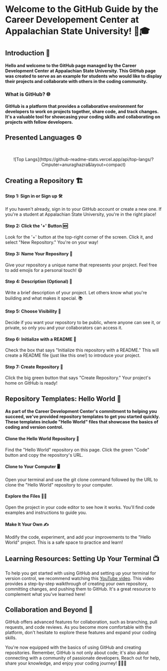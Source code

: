 # Welcome to the GitHub Guide by the Career Developement Center at Appalachian State University! 🚀🎓

## Introduction 👋
#### Hello and welcome to the GitHub page managed by the Career Development Center at Appalachian State University. This GitHub page was created to serve as an example for students who would like to display their projects and collaborate with others in the coding community.

### What is GitHub? 🌐
#### GitHub is a platform that provides a collaborative environment for developers to work on projects together, share code, and track changes. It's a valuable tool for showcasing your coding skills and collaborating on projects with fellow developers.

## Presented Languages ⚙️
<br>
  <p align = "center">
    ![Top Langs](https://github-readme-stats.vercel.app/api/top-langs/?Cmputer=anuraghazra&layout=compact)

## Creating a Repository 🏗
#### Step 1: Sign in or Sign up 🛠️
If you haven't already, sign in to your GitHub account or create a new one. If you're a student at Appalachian State University, you're in the right place!
#### Step 2: Click the '+' Button 🆕
Look for the '+' button at the top-right corner of the screen. Click it, and select "New Repository." You're on your way!
#### Step 3: Name Your Repository 📛
Give your repository a unique name that represents your project. Feel free to add emojis for a personal touch! 😄
#### Step 4: Description (Optional) 📝
Write a brief description of your project. Let others know what you're building and what makes it special. 📚
#### Step 5: Choose Visibility 👀
Decide if you want your repository to be public, where anyone can see it, or private, so only you and your collaborators can access it.
#### Step 6: Initialize with a README 📂
Check the box that says "Initialize this repository with a README." This will create a README file (just like this one!) to introduce your project.
#### Step 7: Create Repository 🚀
Click the big green button that says "Create Repository." Your project's home on GitHub is ready!

## Repository Templates: Hello World 👋
#### As part of the Career Development Center's commitment to helping you succeed, we've provided repository templates to get you started quickly. These templates include "Hello World" files that showcase the basics of coding and version control.
#### Clone the Hello World Repository 🧲
Find the "Hello World" repository on this page. Click the green "Code" button and copy the repository's URL.

#### Clone to Your Computer 🖥️
Open your terminal and use the git clone command followed by the URL to clone the "Hello World" repository to your computer.

#### Explore the Files 🕵️‍♀️
Open the project in your code editor to see how it works. You'll find code examples and instructions to guide you.

#### Make It Your Own ✍️
Modify the code, experiment, and add your improvements to the "Hello World" project. This is a safe space to practice and learn!

## Learning Resources: Setting Up Your Terminal 📺
To help you get started with using GitHub and setting up your terminal for version control, we recommend watching this [YouTube video](https://www.youtube.com/watch?v=iv8rSLsi1xo). This video provides a step-by-step walkthrough of creating your own repository, committing changes, and pushing them to GitHub. It's a great resource to complement what you've learned here!

## Collaboration and Beyond 🤝
GitHub offers advanced features for collaboration, such as branching, pull requests, and code reviews. As you become more comfortable with the platform, don't hesitate to explore these features and expand your coding skills.

You're now equipped with the basics of using GitHub and creating repositories. Remember, GitHub is not only about code; it's also about connecting with a community of passionate developers. Reach out for help, share your knowledge, and enjoy your coding journey! 🎉👩‍💻

<!--
**Cmputer/Cmputer** is a ✨ _special_ ✨ repository because its `README.md` (this file) appears on your GitHub profile.
-->
